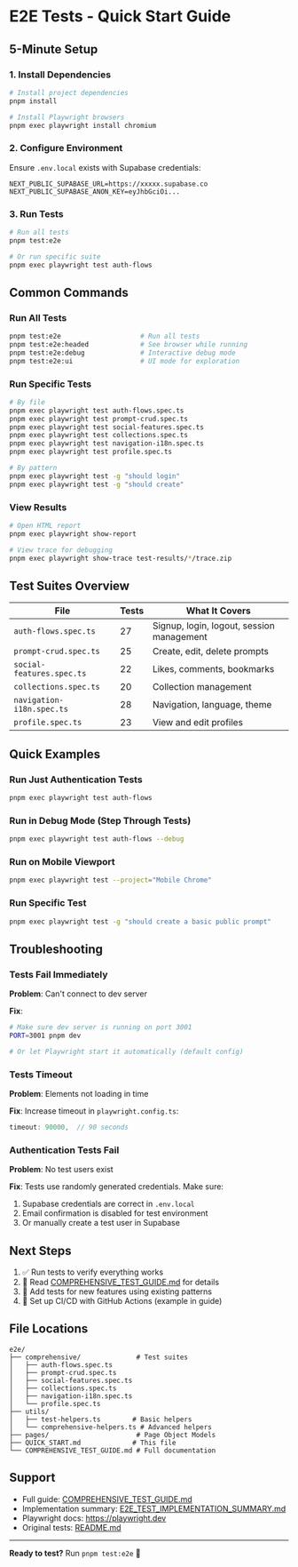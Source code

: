 # E2E Tests - Quick Start Guide

## 5-Minute Setup

### 1. Install Dependencies
```bash
# Install project dependencies
pnpm install

# Install Playwright browsers
pnpm exec playwright install chromium
```

### 2. Configure Environment
Ensure `.env.local` exists with Supabase credentials:
```env
NEXT_PUBLIC_SUPABASE_URL=https://xxxxx.supabase.co
NEXT_PUBLIC_SUPABASE_ANON_KEY=eyJhbGciOi...
```

### 3. Run Tests
```bash
# Run all tests
pnpm test:e2e

# Or run specific suite
pnpm exec playwright test auth-flows
```

## Common Commands

### Run All Tests
```bash
pnpm test:e2e                    # Run all tests
pnpm test:e2e:headed             # See browser while running
pnpm test:e2e:debug              # Interactive debug mode
pnpm test:e2e:ui                 # UI mode for exploration
```

### Run Specific Tests
```bash
# By file
pnpm exec playwright test auth-flows.spec.ts
pnpm exec playwright test prompt-crud.spec.ts
pnpm exec playwright test social-features.spec.ts
pnpm exec playwright test collections.spec.ts
pnpm exec playwright test navigation-i18n.spec.ts
pnpm exec playwright test profile.spec.ts

# By pattern
pnpm exec playwright test -g "should login"
pnpm exec playwright test -g "should create"
```

### View Results
```bash
# Open HTML report
pnpm exec playwright show-report

# View trace for debugging
pnpm exec playwright show-trace test-results/*/trace.zip
```

## Test Suites Overview

| File | Tests | What It Covers |
|------|-------|----------------|
| `auth-flows.spec.ts` | 27 | Signup, login, logout, session management |
| `prompt-crud.spec.ts` | 25 | Create, edit, delete prompts |
| `social-features.spec.ts` | 22 | Likes, comments, bookmarks |
| `collections.spec.ts` | 20 | Collection management |
| `navigation-i18n.spec.ts` | 28 | Navigation, language, theme |
| `profile.spec.ts` | 23 | View and edit profiles |

## Quick Examples

### Run Just Authentication Tests
```bash
pnpm exec playwright test auth-flows
```

### Run in Debug Mode (Step Through Tests)
```bash
pnpm exec playwright test auth-flows --debug
```

### Run on Mobile Viewport
```bash
pnpm exec playwright test --project="Mobile Chrome"
```

### Run Specific Test
```bash
pnpm exec playwright test -g "should create a basic public prompt"
```

## Troubleshooting

### Tests Fail Immediately
**Problem**: Can't connect to dev server

**Fix**:
```bash
# Make sure dev server is running on port 3001
PORT=3001 pnpm dev

# Or let Playwright start it automatically (default config)
```

### Tests Timeout
**Problem**: Elements not loading in time

**Fix**: Increase timeout in `playwright.config.ts`:
```typescript
timeout: 90000,  // 90 seconds
```

### Authentication Tests Fail
**Problem**: No test users exist

**Fix**: Tests use randomly generated credentials. Make sure:
1. Supabase credentials are correct in `.env.local`
2. Email confirmation is disabled for test environment
3. Or manually create a test user in Supabase

## Next Steps

1. ✅ Run tests to verify everything works
2. 📖 Read [COMPREHENSIVE_TEST_GUIDE.md](./COMPREHENSIVE_TEST_GUIDE.md) for details
3. 🔧 Add tests for new features using existing patterns
4. 🚀 Set up CI/CD with GitHub Actions (example in guide)

## File Locations

```
e2e/
├── comprehensive/              # Test suites
│   ├── auth-flows.spec.ts
│   ├── prompt-crud.spec.ts
│   ├── social-features.spec.ts
│   ├── collections.spec.ts
│   ├── navigation-i18n.spec.ts
│   └── profile.spec.ts
├── utils/
│   ├── test-helpers.ts        # Basic helpers
│   └── comprehensive-helpers.ts # Advanced helpers
├── pages/                      # Page Object Models
├── QUICK_START.md             # This file
└── COMPREHENSIVE_TEST_GUIDE.md # Full documentation
```

## Support

- Full guide: [COMPREHENSIVE_TEST_GUIDE.md](./COMPREHENSIVE_TEST_GUIDE.md)
- Implementation summary: [E2E_TEST_IMPLEMENTATION_SUMMARY.md](../E2E_TEST_IMPLEMENTATION_SUMMARY.md)
- Playwright docs: https://playwright.dev
- Original tests: [README.md](./README.md)

---

**Ready to test?** Run `pnpm test:e2e` 🚀
